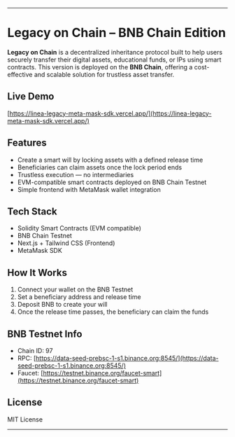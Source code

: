 
---

# Legacy on Chain – BNB Chain Edition

**Legacy on Chain** is a decentralized inheritance protocol built to help users securely transfer their digital assets, educational funds, or IPs using smart contracts. This version is deployed on the **BNB Chain**, offering a cost-effective and scalable solution for trustless asset transfer.

## Live Demo

[https://linea-legacy-meta-mask-sdk.vercel.app/](https://linea-legacy-meta-mask-sdk.vercel.app/) 

## Features

* Create a smart will by locking assets with a defined release time
* Beneficiaries can claim assets once the lock period ends
* Trustless execution — no intermediaries
* EVM-compatible smart contracts deployed on BNB Chain Testnet
* Simple frontend with MetaMask wallet integration

## Tech Stack

* Solidity Smart Contracts (EVM compatible)
* BNB Chain Testnet
* Next.js + Tailwind CSS (Frontend)
* MetaMask SDK

## How It Works

1. Connect your wallet on the BNB Testnet
2. Set a beneficiary address and release time
3. Deposit BNB to create your will
4. Once the release time passes, the beneficiary can claim the funds

## BNB Testnet Info

* Chain ID: 97
* RPC: [https://data-seed-prebsc-1-s1.binance.org:8545/](https://data-seed-prebsc-1-s1.binance.org:8545/)
* Faucet: [https://testnet.binance.org/faucet-smart](https://testnet.binance.org/faucet-smart)

## License

MIT License

---

